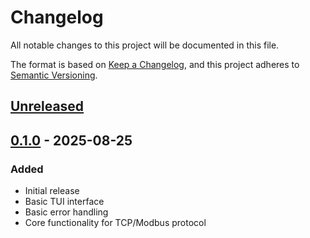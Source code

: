 # Changelog

All notable changes to this project will be documented in this file.

The format is based on [Keep a Changelog](https://keepachangelog.com/en/1.0.0/),
and this project adheres to [Semantic Versioning](https://semver.org/spec/v2.0.0.html).

## [Unreleased]

## [0.1.0] - 2025-08-25

### Added
- Initial release
- Basic TUI interface
- Basic error handling
- Core functionality for TCP/Modbus protocol

[Unreleased]: https://github.com/doplgamer/magic_modbus/compare/v0.1.0...HEAD
[0.1.0]: https://github.com/doplgamer/magic_modbus/releases/tag/v0.1.0